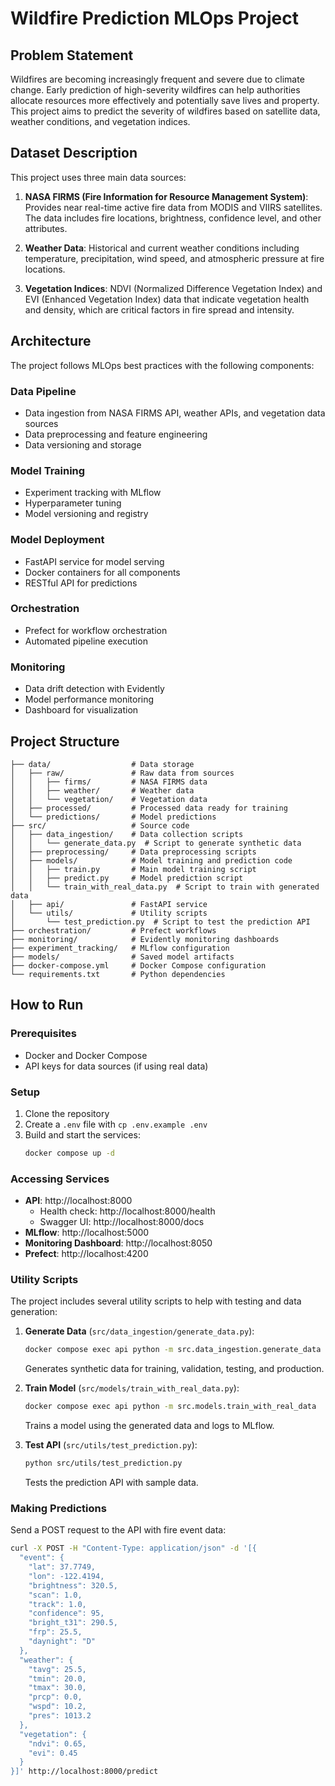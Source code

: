 # Wildfire Prediction MLOps Project

## Problem Statement

Wildfires are becoming increasingly frequent and severe due to climate change. Early prediction of high-severity wildfires can help authorities allocate resources more effectively and potentially save lives and property. This project aims to predict the severity of wildfires based on satellite data, weather conditions, and vegetation indices.

## Dataset Description

This project uses three main data sources:

1. **NASA FIRMS (Fire Information for Resource Management System)**: Provides near real-time active fire data from MODIS and VIIRS satellites. The data includes fire locations, brightness, confidence level, and other attributes.

2. **Weather Data**: Historical and current weather conditions including temperature, precipitation, wind speed, and atmospheric pressure at fire locations.

3. **Vegetation Indices**: NDVI (Normalized Difference Vegetation Index) and EVI (Enhanced Vegetation Index) data that indicate vegetation health and density, which are critical factors in fire spread and intensity.

## Architecture

The project follows MLOps best practices with the following components:

### Data Pipeline

- Data ingestion from NASA FIRMS API, weather APIs, and vegetation data sources
- Data preprocessing and feature engineering
- Data versioning and storage

### Model Training

- Experiment tracking with MLflow
- Hyperparameter tuning
- Model versioning and registry

### Model Deployment

- FastAPI service for model serving
- Docker containers for all components
- RESTful API for predictions

### Orchestration

- Prefect for workflow orchestration
- Automated pipeline execution

### Monitoring

- Data drift detection with Evidently
- Model performance monitoring
- Dashboard for visualization

## Project Structure

```
├── data/                  # Data storage
│   ├── raw/               # Raw data from sources
│   │   ├── firms/         # NASA FIRMS data
│   │   ├── weather/       # Weather data
│   │   └── vegetation/    # Vegetation data
│   ├── processed/         # Processed data ready for training
│   └── predictions/       # Model predictions
├── src/                   # Source code
│   ├── data_ingestion/    # Data collection scripts
│   │   └── generate_data.py  # Script to generate synthetic data
│   ├── preprocessing/     # Data preprocessing scripts
│   ├── models/            # Model training and prediction code
│   │   ├── train.py       # Main model training script
│   │   ├── predict.py     # Model prediction script
│   │   └── train_with_real_data.py  # Script to train with generated data
│   ├── api/               # FastAPI service
│   └── utils/             # Utility scripts
│       └── test_prediction.py  # Script to test the prediction API
├── orchestration/         # Prefect workflows
├── monitoring/            # Evidently monitoring dashboards
├── experiment_tracking/   # MLflow configuration
├── models/                # Saved model artifacts
├── docker-compose.yml     # Docker Compose configuration
└── requirements.txt       # Python dependencies
```

## How to Run

### Prerequisites

- Docker and Docker Compose
- API keys for data sources (if using real data)

### Setup

1. Clone the repository
2. Create a `.env` file with `cp .env.example .env`
3. Build and start the services:
   ```bash
   docker compose up -d
   ```

### Accessing Services

- **API**: http://localhost:8000
  - Health check: http://localhost:8000/health
  - Swagger UI: http://localhost:8000/docs
- **MLflow**: http://localhost:5000
- **Monitoring Dashboard**: http://localhost:8050
- **Prefect**: http://localhost:4200

### Utility Scripts

The project includes several utility scripts to help with testing and data generation:

1. **Generate Data** (`src/data_ingestion/generate_data.py`):

   ```bash
   docker compose exec api python -m src.data_ingestion.generate_data
   ```

   Generates synthetic data for training, validation, testing, and production.

2. **Train Model** (`src/models/train_with_real_data.py`):

   ```bash
   docker compose exec api python -m src.models.train_with_real_data
   ```

   Trains a model using the generated data and logs to MLflow.

3. **Test API** (`src/utils/test_prediction.py`):
   ```bash
   python src/utils/test_prediction.py
   ```
   Tests the prediction API with sample data.

### Making Predictions

Send a POST request to the API with fire event data:

```bash
curl -X POST -H "Content-Type: application/json" -d '[{
  "event": {
    "lat": 37.7749,
    "lon": -122.4194,
    "brightness": 320.5,
    "scan": 1.0,
    "track": 1.0,
    "confidence": 95,
    "bright_t31": 290.5,
    "frp": 25.5,
    "daynight": "D"
  },
  "weather": {
    "tavg": 25.5,
    "tmin": 20.0,
    "tmax": 30.0,
    "prcp": 0.0,
    "wspd": 10.2,
    "pres": 1013.2
  },
  "vegetation": {
    "ndvi": 0.65,
    "evi": 0.45
  }
}]' http://localhost:8000/predict
```
